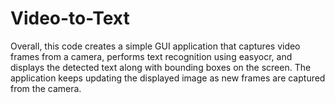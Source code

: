# Video-to-Text
Overall, this code creates a simple GUI application that captures video frames from a camera, performs text recognition using easyocr, and displays the detected text along with bounding boxes on the screen. The application keeps updating the displayed image as new frames are captured from the camera.
